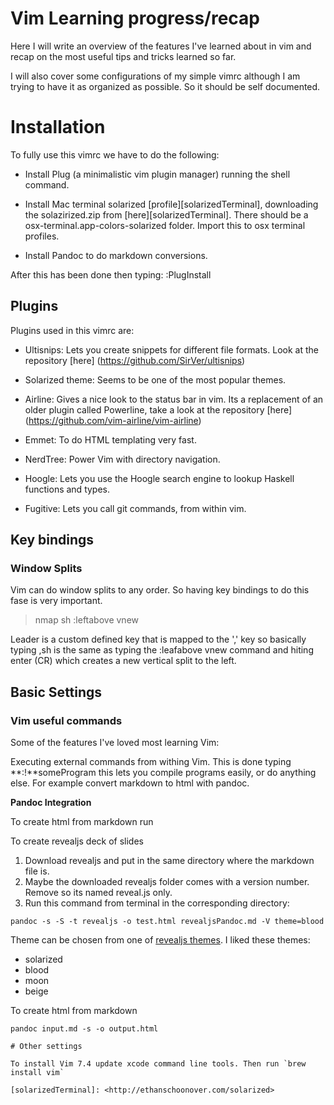 # Vim Learning progress/recap

Here I will write an overview of the features I've learned about in vim and recap on the most useful tips and tricks learned so far.

I will also cover some configurations of my simple vimrc although I am trying to have it as organized as possible. So it should be self documented.

# Installation

To fully use this vimrc we have to do the following: 

- Install Plug (a minimalistic vim plugin manager) running the shell command.
- Install Mac terminal solarized [profile][solarizedTerminal], downloading the solazirized.zip from [here][solarizedTerminal]. There should be a osx-terminal.app-colors-solarized folder. Import this to osx terminal profiles.

- Install Pandoc to do markdown conversions.

After this has been done then typing: :PlugInstall

## Plugins
Plugins used in this vimrc are: 

- Ultisnips: Lets you create snippets for different file formats.
Look at the repository [here] (https://github.com/SirVer/ultisnips)

- Solarized theme: Seems to be one of the most popular themes.

- Airline: Gives a nice look to the status bar in vim. Its a replacement of an
older plugin called Powerline, take a look at the repository [here] (https://github.com/vim-airline/vim-airline)

- Emmet: To do HTML templating very fast.

- NerdTree: Power Vim with directory navigation.

- Hoogle: Lets you use the Hoogle search engine to lookup Haskell functions and types.

- Fugitive: Lets you call git commands, from within vim. 

## Key bindings 

### Window Splits
Vim can do window splits to any order. So having key bindings to do this fase is very important.

> nmap <silent> <leader>sh :leftabove  vnew<CR>

Leader is a custom defined key that is mapped to the ',' key so basically typing ,sh is the same as typing the :leafabove vnew command and hiting enter (CR) which creates a new vertical split to the left.

## Basic Settings

### Vim useful commands

Some of the features I've loved most learning Vim:

Executing external commands from withing Vim. This is done typing **:!**someProgram
this lets you compile programs easily, or do anything else. For example convert markdown to html with pandoc.

**Pandoc Integration**

To create html from markdown run 

To create revealjs deck of slides

1. Download revealjs and put in the same directory where the markdown file is.
2. Maybe the downloaded revealjs folder comes with a version number.
Remove so its named reveal.js only.
3. Run this command from terminal in the corresponding directory: 
```$
pandoc -s -S -t revealjs -o test.html revealjsPandoc.md -V theme=blood
```

Theme can be chosen from one of [revealjs themes](). I liked these themes:

- solarized
- blood
- moon
- beige

To create html from markdown

```
pandoc input.md -s -o output.html

# Other settings

To install Vim 7.4 update xcode command line tools. Then run `brew install vim`

[solarizedTerminal]: <http://ethanschoonover.com/solarized>
